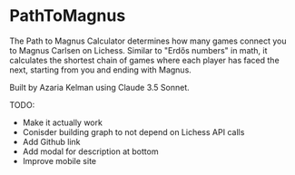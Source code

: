 # PathToMagnus

The Path to Magnus Calculator determines how many games connect you to Magnus Carlsen on Lichess. Similar to "Erdős numbers" in math, it calculates the shortest chain of games where each player has faced the next, starting from you and ending with Magnus.


Built by Azaria Kelman using Claude 3.5 Sonnet.

TODO:
- Make it actually work
- Conisder building graph to not depend on Lichess API calls
- Add Github link
- Add modal for description at bottom
- Improve mobile site